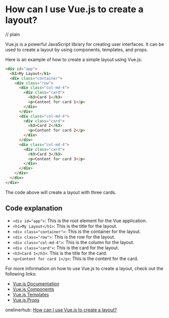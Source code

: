 # How can I use Vue.js to create a layout?
// plain

Vue.js is a powerful JavaScript library for creating user interfaces. It can be used to create a layout by using components, templates, and props.

Here is an example of how to create a simple layout using Vue.js:

```html
<div id="app">
  <h1>My Layout</h1>
  <div class="container">
    <div class="row">
      <div class="col-md-4">
        <div class="card">
          <h3>Card 1</h3>
          <p>Content for card 1</p>
        </div>
      </div>
      <div class="col-md-4">
        <div class="card">
          <h3>Card 2</h3>
          <p>Content for card 2</p>
        </div>
      </div>
      <div class="col-md-4">
        <div class="card">
          <h3>Card 3</h3>
          <p>Content for card 3</p>
        </div>
      </div>
    </div>
  </div>
</div>
```

The code above will create a layout with three cards.

## Code explanation

- `<div id="app">`: This is the root element for the Vue application.
- `<h1>My Layout</h1>`: This is the title for the layout.
- `<div class="container">`: This is the container for the layout.
- `<div class="row">`: This is the row for the layout.
- `<div class="col-md-4">`: This is the column for the layout.
- `<div class="card">`: This is the card for the layout.
- `<h3>Card 1</h3>`: This is the title for the card.
- `<p>Content for card 1</p>`: This is the content for the card.

For more information on how to use Vue.js to create a layout, check out the following links:
- [Vue.js Documentation](https://vuejs.org/v2/guide/)
- [Vue.js Components](https://vuejs.org/v2/guide/components.html)
- [Vue.js Templates](https://vuejs.org/v2/guide/syntax.html)
- [Vue.js Props](https://vuejs.org/v2/guide/components-props.html)

onelinerhub: [How can I use Vue.js to create a layout?](https://onelinerhub.com/vue.js/how-can-i-use-vue-js-to-create-a-layout)